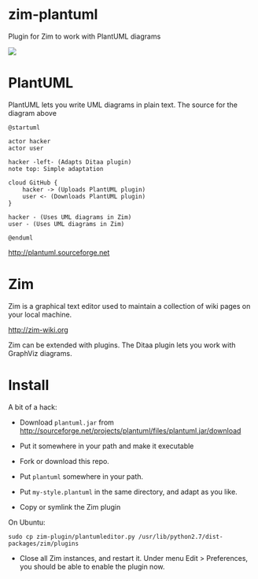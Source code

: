 zim-plantuml
============

Plugin for Zim to work with PlantUML diagrams

![](https://raw.githubusercontent.com/rolfkleef/zim-plantuml/master/plantuml-sample.png)

PlantUML
========

PlantUML lets you write UML diagrams in plain text. The source for the diagram above

```
@startuml

actor hacker
actor user

hacker -left- (Adapts Ditaa plugin)
note top: Simple adaptation

cloud GitHub {
    hacker -> (Uploads PlantUML plugin)
    user <- (Downloads PlantUML plugin)
}

hacker - (Uses UML diagrams in Zim)
user - (Uses UML diagrams in Zim)

@enduml
```

http://plantuml.sourceforge.net

Zim
===

Zim is a graphical text editor used to maintain a collection of 
wiki pages on your local machine.

http://zim-wiki.org

Zim can be extended with plugins. The Ditaa plugin lets you work with
GraphViz diagrams.

Install
=======

A bit of a hack:

* Download `plantuml.jar` from http://sourceforge.net/projects/plantuml/files/plantuml.jar/download
* Put it somewhere in your path and make it executable

* Fork or download this repo.
* Put `plantuml` somewhere in your path.
* Put `my-style.plantuml` in the same directory, and adapt as you like.
* Copy or symlink the Zim plugin

On Ubuntu:
  
  `sudo cp zim-plugin/plantumleditor.py /usr/lib/python2.7/dist-packages/zim/plugins`
  
* Close all Zim instances, and restart it. Under menu Edit > Preferences, you should be able to enable the plugin now.

